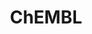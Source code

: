 ---
layout: default
bigquery: https://console.cloud.google.com/bigquery?p=patents-public-data&d=ebi_chembl&page=dataset
citation: '"The ChEMBL database in 2017." Anna Gaulton, Anne Hersey, Michał Nowotka,
  A Patrícia Bento, Jon Chambers, David Mendez, Prudence Mutowo, Francis Atkinson,
  Louisa J Bellis, Elena Cibrián-Uhalte, Mark Davies, Nathan Dedman, Anneli Karlsson,
  María Paula Magariños, John P Overington, George Papadatos, Ines Smit, Andrew R
  Leach Nucleic acids Research (2017) 45 (Database Issue), D945-D954'
contributors: European Bioinformatics Institute
cost: None
description: ChEMBL Data is a manually curated database of small molecules used in
  drug discovery, including information about existing patented drugs.
documentation: 'schema: https://www.ebi.ac.uk/chembl/db_schema


  '
last_edit: 04/05/2022, 15:48:18
location: https://console.cloud.google.com/marketplace/product/google_patents_public_datasets/chembl
maintained_by: EMBL-EBI, an outstation of European Molecular Biology Laboratory
related_publications: '

  ChEMBL: towards direct deposition of bioassay data.


  Mendez D, Gaulton A, Bento AP, Chambers J, De Veij M, Félix E, Magariños MP, Mosquera
  JF, Mutowo P, Nowotka M, Gordillo-Marañón M, Hunter F, Junco L, Mugumbate G, Rodriguez-Lopez
  M, Atkinson F, Bosc N, Radoux CJ, Segura-Cabrera A, Hersey A, Leach AR.


  — Nucleic Acids Res. 2019; 47(D1):D930-D940. doi: 10.1093/nar/gky1075

  '
schema_fields:
- heavy_atoms
- domain_name
- cx_most_apka
- species_group_flag
- drug_product_flag
- predbind_id
- molregno
- warning_description
- parenteral
- sequence_md5sum
- usan_substem
- definition
- active_molregno
- cell_ontology_id
- description
- country
- molecule_type
- clo_id
- who_extra
- therapeutic_flag
- drugind_id
- mechanism_comment
- published_units
- max_phase
- l8
- met_conversion
- inorganic_flag
- withdrawn_flag
- enzyme_tid
- organism
- comp_go_id
- volume
- journal
- ridx
- last_page
- set_name
- acd_most_bpka
- route
- previous_company
- source_domain_id
- dosed_ingredient
- innovator_company
- substrate_record_id
- bto_id
- text_value
- molecular_species
- availability_type
- protein_class_synonym
- hrac_code
- src_assay_id
- ad_type
- as_id
- frac_code
- mutation
- le
- data_validity_comment
- component_id
- tissue_id
- label
- publication_number
- name
- active_ingredient
- mw_monoisotopic
- stat
- qudt_units
- result_flag
- ap_id
- hbd
- formulation_id
- normal_range_max
- direct_interaction
- l6
- first_page
- molecular_mechanism
- assay_source
- src_short_name
- metabolite_record_id
- oc_id
- hba
- l1
- standard_flag
- isoform
- research_stem
- parameter_type
- target_type
- doc_id
- num_alerts
- usan_stem_id
- targrel_id
- mesh_id
- topical
- creation_date
- assay_strain
- doc_type
- assay_cell_type
- cell_source_organism
- ddd_value
- assay_organism
- co_stem_id
- ref_id
- smid
- mol_atc_id
- approval_date
- units
- pref_name
- site_name
- parent_id
- parameter_value
- ref_url
- sei
- relationship
- parent_go_id
- psa
- strength
- job_id
- drug_record_id
- relationship_desc
- withdrawn_year
- issue
- protein_class_id
- bao_id
- prodrug
- withdrawn_reason
- aspect
- synonyms
- qed_weighted
- orig_description
- curation_comment
- updated_on
- first_approval
- mesh_heading
- level2
- usan_stem
- bao_endpoint
- biocomp_id
- pathway_id
- prod_pat_id
- molfile
- compound_name
- class_type
- assay_id
- hba_lipinski
- go_id
- frac_class_id
- major_class
- full_mwt
- comp_class_id
- abstract
- indref_id
- published_value
- chebi_par_id
- action_type
- cell_description
- bao_format
- withdrawn_class
- assay_param_id
- protclasssyn_id
- component_synonym
- confidence_score
- caloha_id
- domain_type
- binding_site_comment
- component_type
- warning_class
- nda_type
- status
- idx
- canonical_smiles
- efo_term
- assay_desc
- withdrawn_country
- pubmed_id
- num_lipinski_ro5_violations
- standard_type
- compsyn_id
- indication_class
- who_name
- comments
- l3
- src_id
- level5
- end_position
- molsyn_id
- assay_tissue
- tax_id
- num_ro5_violations
- selectivity_comment
- aidx
- polymer_flag
- mc_target_accession
- uberon_id
- cidx
- hbd_lipinski
- cx_logp
- chembl_id
- mol_frac_id
- relation
- assay_test_type
- usan_stem_definition
- l2
- standard_inchi
- pathway_key
- chirality
- mecref_id
- actsm_id
- mec_id
- relationship_type
- mc_target_name
- src_compound_id
- oral
- acd_logp
- max_phase_for_ind
- full_molformula
- mc_tax_id
- trade_name
- level3
- target_mapping
- alert_set_id
- tid
- mw_freebase
- standard_units
- disease_efficacy
- start_position
- type
- cell_name
- level1_description
- ddd_units
- level3_description
- patent_id
- curated_by
- ddd_admr
- product_id
- entity_type
- alogp
- efo_id
- related_tid
- dosage_form
- db_version
- warning_id
- rtb
- assay_type
- doi
- toid
- acd_most_apka
- standard_inchi_key
- mechanism_of_action
- target_desc
- site_id
- tbl
- potential_duplicate
- res_stem_id
- confidence
- smarts
- sequence
- normal_range_min
- cell_id
- cx_logd
- alert_id
- mol_irac_id
- first_in_class
- pchembl_value
- rgid
- level2_description
- priority
- warning_type
- log_id
- warning_country
- cell_source_tissue
- downgraded
- cellosaurus_id
- domain_description
- cl_lincs_id
- structure_type
- uo_units
- annotation
- patent_use_code
- compound_key
- variant_id
- year
- entity_id
- source
- ddd_comment
- applicant_full_name
- syn_type
- value
- stem_class
- enzyme_name
- met_comment
- ingredient
- ddd_id
- stem
- src_description
- prediction_method
- protein_class_desc
- std_act_id
- upper_value
- standard_relation
- accession
- subgroup
- assay_category
- version
- patent_expire_date
- ref_type
- path
- l7
- ro3_pass
- homologue
- cpd_str_alert_id
- level1
- atc_code
- activity_id
- parent_molregno
- tid_fixed
- activity_comment
- activity_count
- class_level
- drug_substance_flag
- assay_subcellular_fraction
- delist_flag
- standard_value
- site_residues
- usan_year
- patent_no
- helm_notation
- black_box_warning
- mc_target_type
- irac_code
- sitecomp_id
- assay_tax_id
- domain_id
- level4_description
- parent_type
- acd_logd
- irac_class_id
- lle
- updated_by
- l5
- mol_hrac_id
- natural_product
- cx_most_bpka
- hrac_class_id
- short_name
- alert_name
- authors
- published_relation
- published_type
- warnref_id
- l4
- submission_date
- met_id
- company
- db_source
- targcomp_id
- warning_year
- assay_class_id
- record_id
- title
- level4
- cell_source_tax_id
- standard_text_value
- last_active
- bei
- metref_id
- aromatic_rings
- standard_upper_value
- compd_id
- mc_organism
- ass_cls_map_id
shortname: chembl
tags:
- biotechnology
- health
- chemical
- bioinformatics
- medical
terms_of_use: CC BY-SA 3.0
title: ChEMBL
uuid: e232a192-965c-4ec9-904c-155b6dfe56c5
---